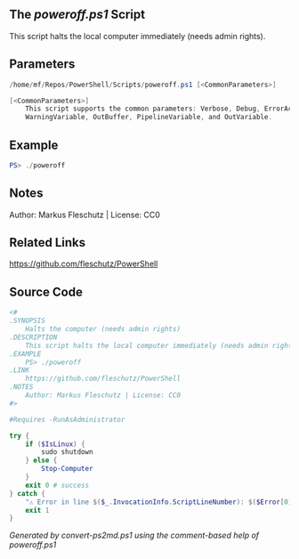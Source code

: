 ## The *poweroff.ps1* Script

This script halts the local computer immediately (needs admin rights).

## Parameters
```powershell
/home/mf/Repos/PowerShell/Scripts/poweroff.ps1 [<CommonParameters>]

[<CommonParameters>]
    This script supports the common parameters: Verbose, Debug, ErrorAction, ErrorVariable, WarningAction, 
    WarningVariable, OutBuffer, PipelineVariable, and OutVariable.
```

## Example
```powershell
PS> ./poweroff

```

## Notes
Author: Markus Fleschutz | License: CC0

## Related Links
https://github.com/fleschutz/PowerShell

## Source Code
```powershell
<#
.SYNOPSIS
	Halts the computer (needs admin rights)
.DESCRIPTION
	This script halts the local computer immediately (needs admin rights).
.EXAMPLE
	PS> ./poweroff
.LINK
	https://github.com/fleschutz/PowerShell
.NOTES
	Author: Markus Fleschutz | License: CC0
#>

#Requires -RunAsAdministrator

try {
	if ($IsLinux) {
		sudo shutdown
	} else {
		Stop-Computer
	}
	exit 0 # success
} catch {
	"⚠️ Error in line $($_.InvocationInfo.ScriptLineNumber): $($Error[0])"
	exit 1
}
```

*Generated by convert-ps2md.ps1 using the comment-based help of poweroff.ps1*
